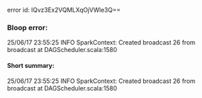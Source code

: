 error id: IQvz3Ex2VQMLXqOjVWle3Q==
### Bloop error:

25/06/17 23:55:25 INFO SparkContext: Created broadcast 26 from broadcast at DAGScheduler.scala:1580
#### Short summary: 

25/06/17 23:55:25 INFO SparkContext: Created broadcast 26 from broadcast at DAGScheduler.scala:1580